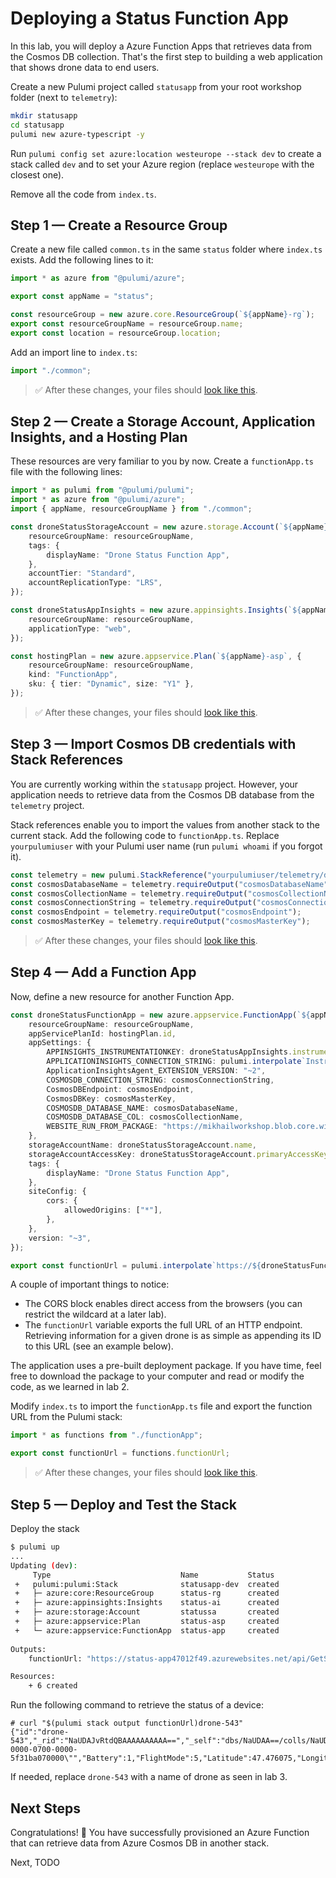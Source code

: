 # Deploying a Status Function App

In this lab, you will deploy a Azure Function Apps that retrieves data from the Cosmos DB collection. That's the first step to building a web application that shows drone data to end users.

Create a new Pulumi project called `statusapp` from your root workshop folder (next to `telemetry`):

```bash
mkdir statusapp
cd statusapp
pulumi new azure-typescript -y
```

Run `pulumi config set azure:location westeurope --stack dev` to create a stack called `dev` and to set your Azure region (replace `westeurope` with the closest one).

Remove all the code from `index.ts`.

## Step 1 &mdash; Create a Resource Group

Create a new file called `common.ts` in the same `status` folder where `index.ts` exists. Add the following lines to it:

```ts
import * as azure from "@pulumi/azure";

export const appName = "status";

const resourceGroup = new azure.core.ResourceGroup(`${appName}-rg`);
export const resourceGroupName = resourceGroup.name;
export const location = resourceGroup.location;
```

Add an import line to `index.ts`:

```ts
import "./common";
```

> :white_check_mark: After these changes, your files should [look like this](./code/step1).

## Step 2 &mdash; Create a Storage Account, Application Insights, and a Hosting Plan

These resources are very familiar to you by now. Create a `functionApp.ts` file with the following lines:

```ts
import * as pulumi from "@pulumi/pulumi";
import * as azure from "@pulumi/azure";
import { appName, resourceGroupName } from "./common";

const droneStatusStorageAccount = new azure.storage.Account(`${appName}sa`, {
    resourceGroupName: resourceGroupName,
    tags: {
        displayName: "Drone Status Function App",
    },    
    accountTier: "Standard",
    accountReplicationType: "LRS",
});

const droneStatusAppInsights = new azure.appinsights.Insights(`${appName}-ai`, {
    resourceGroupName: resourceGroupName,
    applicationType: "web",
});

const hostingPlan = new azure.appservice.Plan(`${appName}-asp`, {
    resourceGroupName: resourceGroupName,
    kind: "FunctionApp",
    sku: { tier: "Dynamic", size: "Y1" },
});
```

> :white_check_mark: After these changes, your files should [look like this](./code/step2).

## Step 3 &mdash; Import Cosmos DB credentials with Stack References

You are currently working within the `statusapp` project. However, your application needs to retrieve data from the Cosmos DB database from the `telemetry` project.

Stack references enable you to import the values from another stack to the current stack. Add the following code to `functionApp.ts`. Replace `yourpulumiuser` with your Pulumi user name (run `pulumi whoami` if you forgot it).

```ts
const telemetry = new pulumi.StackReference("yourpulumiuser/telemetry/dev");
const cosmosDatabaseName = telemetry.requireOutput("cosmosDatabaseName");
const cosmosCollectionName = telemetry.requireOutput("cosmosCollectionName");
const cosmosConnectionString = telemetry.requireOutput("cosmosConnectionString");
const cosmosEndpoint = telemetry.requireOutput("cosmosEndpoint");
const cosmosMasterKey = telemetry.requireOutput("cosmosMasterKey");
```

> :white_check_mark: After these changes, your files should [look like this](./code/step3).

## Step 4 &mdash; Add a Function App

Now, define a new resource for another Function App.

```ts
const droneStatusFunctionApp = new azure.appservice.FunctionApp(`${appName}-app`, {
    resourceGroupName: resourceGroupName,
    appServicePlanId: hostingPlan.id,
    appSettings: {
        APPINSIGHTS_INSTRUMENTATIONKEY: droneStatusAppInsights.instrumentationKey,
        APPLICATIONINSIGHTS_CONNECTION_STRING: pulumi.interpolate`InstrumentationKey=${droneStatusAppInsights.instrumentationKey}`,
        ApplicationInsightsAgent_EXTENSION_VERSION: "~2",
        COSMOSDB_CONNECTION_STRING: cosmosConnectionString,
        CosmosDBEndpoint: cosmosEndpoint,
        CosmosDBKey: cosmosMasterKey,
        COSMOSDB_DATABASE_NAME: cosmosDatabaseName,
        COSMOSDB_DATABASE_COL: cosmosCollectionName,
        WEBSITE_RUN_FROM_PACKAGE: "https://mikhailworkshop.blob.core.windows.net/zips/statusapp.zip",
    },
    storageAccountName: droneStatusStorageAccount.name,
    storageAccountAccessKey: droneStatusStorageAccount.primaryAccessKey,
    tags: {
        displayName: "Drone Status Function App",
    },
    siteConfig: {
        cors: {
            allowedOrigins: ["*"],
        },
    },
    version: "~3",
});

export const functionUrl = pulumi.interpolate`https://${droneStatusFunctionApp.defaultHostname}/api/GetStatusFunction?deviceId=`;
```

A couple of important things to notice:

- The CORS block enables direct access from the browsers (you can restrict the wildcard at a later lab).
- The `functionUrl` variable exports the full URL of an HTTP endpoint. Retrieving information for a given drone is as simple as appending its ID to this URL (see an example below).

The application uses a pre-built deployment package. If you have time, feel free to download the package to your computer and read or modify the code, as we learned in lab 2.

Modify `index.ts` to import the `functionApp.ts` file and export the function URL from the Pulumi stack:

```ts
import * as functions from "./functionApp";

export const functionUrl = functions.functionUrl;
```

> :white_check_mark: After these changes, your files should [look like this](./code/step4).

## Step 5 &mdash; Deploy and Test the Stack

Deploy the stack

```bash
$ pulumi up
...
Updating (dev):
     Type                             Name           Status      
 +   pulumi:pulumi:Stack              statusapp-dev  created     
 +   ├─ azure:core:ResourceGroup      status-rg      created     
 +   ├─ azure:appinsights:Insights    status-ai      created     
 +   ├─ azure:storage:Account         statussa       created     
 +   ├─ azure:appservice:Plan         status-asp     created     
 +   └─ azure:appservice:FunctionApp  status-app     created     
 
Outputs:
    functionUrl: "https://status-app47012f49.azurewebsites.net/api/GetStatusFunction?deviceId="

Resources:
    + 6 created
```

Run the following command to retrieve the status of a device:

```
# curl "$(pulumi stack output functionUrl)drone-543"          
{"id":"drone-543","_rid":"NaUDAJvRtdQBAAAAAAAAAA==","_self":"dbs/NaUDAA==/colls/NaUDAJvRtdQ=/docs/NaUDAJvRtdQBAAAAAAAAAA==/","_ts":1597094407,"_etag":"\"9100dc32-0000-0700-0000-5f31ba070000\"","Battery":1,"FlightMode":5,"Latitude":47.476075,"Longitude":-122.192026,"Altitude":0,"GyrometerOK":true,"AccelerometerOK":true,"MagnetometerOK":true}%
```

If needed, replace `drone-543` with a name of drone as seen in lab 3.

## Next Steps

Congratulations! :tada: You have successfully provisioned an Azure Function that can retrieve data from Azure Cosmos DB in another stack.

Next, TODO